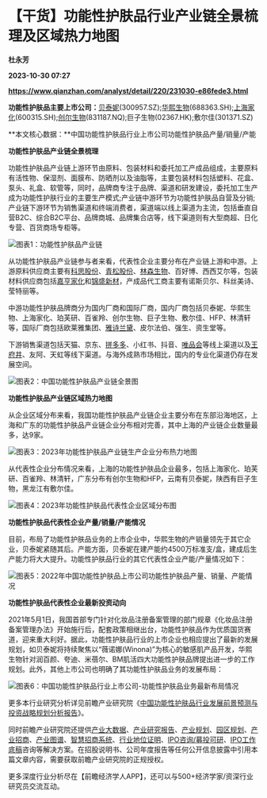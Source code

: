 # 【干货】功能性护肤品行业产业链全景梳理及区域热力地图
**杜永芳**

**2023-10-30 07:27**

**https://www.qianzhan.com/analyst/detail/220/231030-e86fede3.html**

**功能性护肤品主要上市公司：**[贝泰妮](https://stock.qianzhan.com/hs/zhengquan_300957.SZ.html)(300957.SZ);[华熙生物](https://stock.qianzhan.com/hs/zhengquan_688363.SH.html)(688363.SH);[上海家化](https://stock.qianzhan.com/hs/zhengquan_600315.SH.html)(600315.SH);[创尔生物](https://stock.qianzhan.com/neeq/zhengquan_831187.OC.html)(831187.NQ);巨子生物(02367.HK);敷尔佳(301371.SZ)

**本文核心数据：**中国功能性护肤品行业上市公司功能性护肤品产量/销量/产能

**功能性护肤品产业链全景梳理**

功能性护肤品产业链上游环节由原料、包装材料和委托加工产成品组成，主要原料有活性物、保湿剂、面膜布、防晒剂以及油脂等，主要包装材料包括塑料、花盒、泵头、礼盒、软管等，同时，品牌商专注于品牌、渠道和研发建设，委托加工生产成为功能性护肤行业的主要生产模式;产业链中游环节为功能性护肤品自营及分销;产业链下游环节为销售渠道和终端消费者，渠道端以线上渠道为主流，包括垂直自营B2C、综合B2C平台、品牌商城、品牌集合店等，线下渠道则有大型商超、日化专营、百货商场专柜等。

![图表1：功能性护肤品产业链](https://img3.qianzhan.com/news/202310/30/20231030-450e226bed765f5e.png)

从功能性护肤品产业链参与者来看，代表性企业主要分布在产业链上游和中游。上游原料供应商主要有[科思股份](https://stock.qianzhan.com/hs/zhengquan_300856.SZ.html)、[青松股份](https://stock.qianzhan.com/hs/zhengquan_300132.SZ.html)、[林森生物](https://stock.qianzhan.com/neeq/zhengquan_873016.OC.html)、百好博、西西艾尔等，包装材料供应商包括[嘉亨家化](https://stock.qianzhan.com/hs/zhengquan_300955.SZ.html)和[锦盛新材](https://stock.qianzhan.com/hs/zhengquan_300849.SZ.html)，产成品代工商主要有诺斯贝尔、科丝美诗、莹特丽等。

中游功能性护肤品牌商分为国内厂商和国际厂商，国内厂商包括贝泰妮、华熙生物、上海家化、珀芙研、百雀羚、创尔生物、巨子生物、敷尔佳、HFP、林清轩等，国际厂商包括欧莱雅集团、[雅诗兰黛](https://stock.qianzhan.com/us/zhengquan_EL.N.html)、皮尔法伯、强生、资生堂等。

下游销售渠道包括天猫、京东、[拼多多](https://stock.qianzhan.com/us/zhengquan_PDD.O.html)、小红书、抖音、[唯品会](https://stock.qianzhan.com/us/zhengquan_VIPS.N.html)等线上渠道以及[王府井](https://stock.qianzhan.com/hs/zhengquan_600859.SH.html)、友阿、天虹等线下渠道。与海外成熟市场相比，国内的专业化渠道仍存在发展空间。

![图表2：中国功能性护肤品产业链全景图](https://img3.qianzhan.com/news/202310/30/20231030-f07e2d944ed736b3.jpg)

**功能性护肤品产业链区域热力地图**

从企业区域分布来看，我国功能性护肤品产业链企业主要分布在东部沿海地区，上海和广东的功能性护肤品产业链企业分布相对完善，其中上海的产业链企业数量最多，达9家。

![图表3：2023年功能性护肤品产业链生产企业分布热力地图](https://img3.qianzhan.com/news/202310/30/20231030-781c699808cc6b20.png)

从代表性企业分布情况来看，上海的功能性护肤品企业最多，包括上海家化、珀芙研、百雀羚、林清轩，广东分布有创尔生物和HFP，云南有贝泰妮，陕西有巨子生物，黑龙江有敷尔佳。

![图表4：2023年功能性护肤品代表性企业区域分布图](https://img3.qianzhan.com/news/202310/30/20231030-ff0d5719600668cf.png)

**功能性护肤品代表性企业产量/销量/产能情况**

目前，布局了功能性护肤品业务的上市企业中，华熙生物的产销量领先于其它企业，贝泰妮紧随其后。产能方面，贝泰妮在建产能约4500万标准支/盒，建成后生产能力将大大提升。功能性护肤品行业的其它代表性企业产能/产量情况如下：

![图表5：2022年中国功能性护肤品上市公司功能性护肤品产量、销量、产能情况](https://img3.qianzhan.com/news/202310/30/20231030-823d1d3f0b560972.png)

**功能性护肤品代表性企业最新投资动向**

2021年5月1日，我国首部专门针对化妆品注册备案管理的部门规章《化妆品注册备案管理办法》开始施行后，配套政策相继出台，功能性护肤品作为优质国货赛道，迎来重大利好。据此，功能性护肤品行业的上市企业也相应提出了最新的发展规划，如贝泰妮将持续聚焦以“薇诺娜(Winona)”为核心的敏感肌产品开发，华熙生物针对润百颜、夸迪、米蓓尔、BM肌活四大功能性护肤品牌提出进一步的工作规划。此外，其他上市公司也明确了其功能性护肤品业务的发展布局：

![图表6：中国功能性护肤品行业上市公司-功能性护肤品业务最新布局情况](https://img3.qianzhan.com/news/202310/30/20231030-150673740208fb5a.png)

更多本行业研究分析详见前瞻产业研究院《[中国功能性护肤品行业发展前景预测与投资战略规划分析报告](https://bg.qianzhan.com/report/detail/d1c7374877044a08.html)》。

同时前瞻产业研究院还提供[产业大数据](https://d.qianzhan.com/)、[产业研究报告](https://bg.qianzhan.com/report/hotlist/)、[产业规划](https://f.qianzhan.com/chanyeguihua2/)、[园区规划](https://f.qianzhan.com/yuanqu/)、[产业招商](https://f.qianzhan.com/chanyezhaoshang/)、[产业图谱](https://bg.qianzhan.com/report/lianglian/)、[智慧招商系统](https://z.qianzhan.com/)、[行业地位证明](https://bg.qianzhan.com/report/qyppcs)、[IPO咨询/募投可研](https://ipo.qianzhan.com/mutou/)、[IPO工作底稿](https://ipo.qianzhan.com/digao/)咨询等解决方案。在招股说明书、公司年度报告等任何公开信息披露中引用本篇文章内容，需要获取前瞻产业研究院的正规授权。

更多深度行业分析尽在【前瞻经济学人APP】，还可以与500+经济学家/资深行业研究员交流互动。